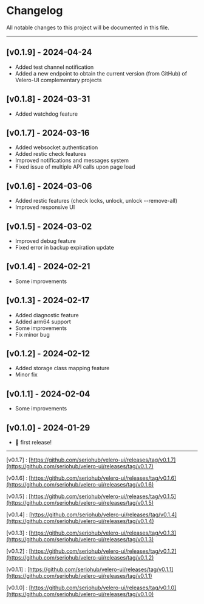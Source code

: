 # Changelog

All notable changes to this project will be documented in this file.

***

## [v0.1.9] - 2024-04-24

- Added test channel notification
- Added a new endpoint to obtain the current version (from GitHub) of Velero-UI complementary projects

## [v0.1.8] - 2024-03-31

- Added watchdog feature

## [v0.1.7] - 2024-03-16

- Added websocket authentication
- Added restic check features
- Improved notifications and messages system
- Fixed issue of multiple API calls upon page load

## [v0.1.6] - 2024-03-06

- Added restic features (check locks, unlock, unlock --remove-all)
- Improved responsive UI

## [v0.1.5] - 2024-03-02

- Improved debug feature
- Fixed error in backup expiration update

## [v0.1.4] - 2024-02-21

- Some improvements

## [v0.1.3] - 2024-02-17

- Added diagnostic feature
- Added arm64 support
- Some improvements
- Fix minor bug

## [v0.1.2] - 2024-02-12

- Added storage class mapping feature
- Minor fix

## [v0.1.1] - 2024-02-04

- Some improvements

## [v0.1.0] - 2024-01-29

- 🎉 first release!

***

[v0.1.7] : [https://github.com/seriohub/velero-ui/releases/tag/v0.1.7](https://github.com/seriohub/velero-ui/releases/tag/v0.1.7)

[v0.1.6] : [https://github.com/seriohub/velero-ui/releases/tag/v0.1.6](https://github.com/seriohub/velero-ui/releases/tag/v0.1.6)

[v0.1.5] : [https://github.com/seriohub/velero-ui/releases/tag/v0.1.5](https://github.com/seriohub/velero-ui/releases/tag/v0.1.5)

[v0.1.4] : [https://github.com/seriohub/velero-ui/releases/tag/v0.1.4](https://github.com/seriohub/velero-ui/releases/tag/v0.1.4)

[v0.1.3] : [https://github.com/seriohub/velero-ui/releases/tag/v0.1.3](https://github.com/seriohub/velero-ui/releases/tag/v0.1.3)

[v0.1.2] : [https://github.com/seriohub/velero-ui/releases/tag/v0.1.2](https://github.com/seriohub/velero-ui/releases/tag/v0.1.2)

[v0.1.1] : [https://github.com/seriohub/velero-ui/releases/tag/v0.1.1](https://github.com/seriohub/velero-ui/releases/tag/v0.1.1)

[v0.1.0] : [https://github.com/seriohub/velero-ui/releases/tag/v0.1.0](https://github.com/seriohub/velero-ui/releases/tag/v0.1.0)
